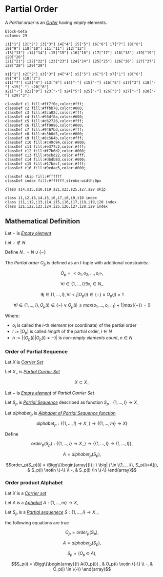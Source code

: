 # Partial Order

A _Partial order_ is an [_Order_](../../order/order.md) having _empty_ elements.


``` mermaid
block-beta
columns 29

i1["1"] i2["2"] i3["3"] i4["4"] i5["5"] i6["6"] i7["7"] i8["8"] i9["9"] i10["10"] i11["11"] i12["12"]
i13["13"] i14["14"] i15["15"] i16["16"] i17["17"] i18["18"] i19["19"] i20["20"]
i21["21"] i22["22"] i23["23"] i24["24"] i25["25"] i26["26"] i27["27"]
i28["28"] i29["29"]

s1["1"] s2["2"] s3["3"] s4["4"] s5["5"] s6["5"] s7["1"] s8["6"] s9["4"] s10["2"]
s11["7"] s12["4"] s13["8"] s14["-"] s15["-"] s16["8"] s17["3"] s18["-"] s19["-"] s20["8"]
s21["-"] s22["9"] s23["-"] s24["5"] s25["-"] s26["3"] s27["-"] s28["-"] s29["3"]

classDef c1 fill:#ff7f0e,color:#fff;
classDef c2 fill:#ffbb78,color:#000;
classDef c3 fill:#2ca02c,color:#fff;
classDef c4 fill:#98df8a,color:#000;
classDef c5 fill:#d62728,color:#fff;
classDef c6 fill:#ff9896,color:#000;
classDef c7 fill:#9467bd,color:#fff;
classDef c8 fill:#c5b0d5,color:#000;
classDef c9 fill:#8c564b,color:#fff;
classDef c10 fill:#c49c94,color:#000;
classDef c11 fill:#e377c2,color:#fff;
classDef c12 fill:#f7b6d2,color:#000;
classDef c13 fill:#bcbd22,color:#fff;
classDef c14 fill:#dbdb8d,color:#000;
classDef c15 fill:#17becf,color:#fff;
classDef c16 fill:#9edae5,color:#000;

classDef skip fill:#ffffff
classDef index fill:#ffffff,stroke-width:0px

class s14,s15,s18,s19,s21,s23,s25,s27,s28 skip

class i1,i2,i3,i4,i5,i6,i7,i8,i9,i10 index
class i11,i12,i13,i14,i15,i16,i17,i18,i19,i20 index
class i21,i22,i23,i24,i25,i26,i27,i28,i29 index
```

## Mathematical Definition

Let $-$ is [_Empty element_](../carrier_set.md#mathematical-definition)

Let $- \notin N$

Define $N_{-} = N \cup \{-\}$

The _Partial order_ $O_p$ is defined as an l-tuple with additional constraints:

$$O_p = <o_1, o_2, ..., o_l>,$$

$$\forall i \in \{1, ..., l\} \exists o_i \in N_{-} $$

$$ \exists j \in \{1, ..., l\}, \forall i < j | O_p(i) \in \{ -\} \land O_p(j) = 1  $$

$$\forall i \in \{1, ..., l\}, O_p(i) \in \{-\} \lor O_p(i) \leq max(o_1, ..., o_{i-1}) + 1 \big| max(\{-\})=0$$

Where:

- $o_i$​ is called the $i$-th _element_ (or coordinate) of the partial order
- $l := |O_p|$ is called _length_ of the partial order, $l \in N$
- $n := |\{ O_p(i) | O_p(i) \ne - \}|$ is _non-empty elements count_, $n \in N$

### Order of Partial Sequence

Let $X$ is [_Carrier Set_](../../order/carrier_set.md#mathematical-definition)

Let $X_{-}$ is [_Partial Carrier Set_](../carrier_set.md#mathematical-definition)

$$X \subset X_{-}$$

Let $-$ is [_Empty element_](../carrier_set.md#mathematical-definition) of _Partial Carrier Set_

Let $S_p$ is [_Partial Sequence_](../sequence/index.md#mathematical-definition) described as function  $S_p : \{1,...,l\} \longrightarrow X_{-}$

Let $alphabet_p$ is [_Alphabet of Partial Sequence function_](../alphabet/index.md#mathematical-definition)

$$alphabet_p : \big\{\{1,...,l\} \longrightarrow X_{-} \big\} \longrightarrow \big\{\{1,...,m\} \longrightarrow X \big\}$$

Define

$$order_p(S_p) :  \big\{\{1,...,l\} \longrightarrow X_{-} \big\} \longrightarrow \big\{\{1,...,l\} \longrightarrow \{1,...,l\} \big\},$$

$$A = alphabet_p(S_p),$$

$$order_p(S_p)(i) = \Bigg\{\begin{array}{l} j \ \big| j \in \{1,...,l\}, S_p(i)=A(j), &  S_p(i) \notin \{-\} \\ -, & S_p(i) \in \{-\} \end{array}$$


### Order product Alphabet

Let $X$ is a [_Carrier set_](../../order/carrier_set.md)

Let $A$ is a [_Aphabet_](../../order/alphabet.md) $A : \{1, ..., m\} \longrightarrow X,$

Let $S_p$ is a [_Partial sequenece_](../sequence/index.md) $S : \{1, ..., l\} \longrightarrow X_{-},$

the following equations are true

$$O_p = order_p(S_p),$$

$$A = alphabet_p(S_p),$$

$$S_p = ( O_p \odot A),$$

$$S_p(i) = \Bigg\{\begin{array}{l} A(O_p(i)) , &  O_p(i) \notin \{-\} \\ -, & O_p(i) \in \{-\} \end{array}$$

